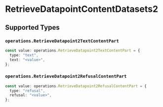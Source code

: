 # RetrieveDatapointContentDatasets2


## Supported Types

### `operations.RetrieveDatapoint2TextContentPart`

```typescript
const value: operations.RetrieveDatapoint2TextContentPart = {
  type: "text",
  text: "<value>",
};
```

### `operations.RetrieveDatapoint2RefusalContentPart`

```typescript
const value: operations.RetrieveDatapoint2RefusalContentPart = {
  type: "refusal",
  refusal: "<value>",
};
```

